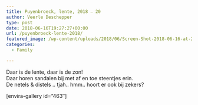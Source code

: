 ```yaml
---
title: Puyenbroeck, lente, 2018 ⎯ 20
author: Veerle Deschepper
type: post
date: 2018-06-16T19:27:27+00:00
url: /puyenbroeck-lente-2018/
featured_image: /wp-content/uploads/2018/06/Screen-Shot-2018-06-16-at-21.26.05.png
categories:
  - Family

---
```

Daar is de lente, daar is de zon!  
Daar horen sandalen bij met af en toe steentjes erin.  
De netels & distels .. tjah.. hmm.. hoort er ook bij zekers?

[envira-gallery id=&#8221;463&#8243;]